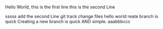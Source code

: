 Hello World, this is the first line
this is the second Line

sssss
add the second Line
git track change files hello world
reate branch is quick
Creating a new branch is quick AND simple.
aaabbbccc
